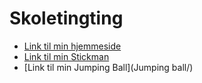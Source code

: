 # Skoletingting
- [Link til min hjemmeside](Hjemmeside/)
- [Link til min Stickman](Stickman/)
- [Link til min Jumping Ball](Jumping ball/)
